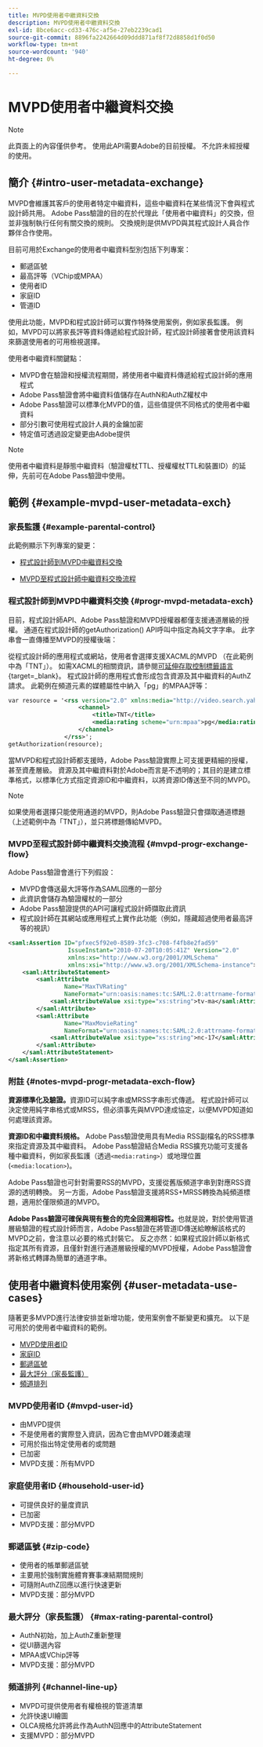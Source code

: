 ```yaml
---
title: MVPD使用者中繼資料交換
description: MVPD使用者中繼資料交換
exl-id: 8bce6acc-cd33-476c-af5e-27eb2239cad1
source-git-commit: 8896fa2242664d09ddd871af8f72d8858d1f0d50
workflow-type: tm+mt
source-wordcount: '940'
ht-degree: 0%

---
```


# MVPD使用者中繼資料交換

>[!NOTE]
>
>此頁面上的內容僅供參考。 使用此API需要Adobe的目前授權。 不允許未經授權的使用。

## 簡介 {#intro-user-metadata-exchange}

MVPD會維護其客戶的使用者特定中繼資料，這些中繼資料在某些情況下會與程式設計師共用。 Adobe Pass驗證的目的在於代理此「使用者中繼資料」的交換，但並非強制執行任何有關交換的規則。 交換規則是供MVPD與其程式設計人員合作夥伴合作使用。

目前可用於Exchange的使用者中繼資料型別包括下列專案：

* 郵遞區號
* 最高評等（VChip或MPAA）
* 使用者ID
* 家庭ID
* 管道ID

使用此功能，MVPD和程式設計師可以實作特殊使用案例，例如家長監護。 例如，MVPD可以將家長評等資料傳遞給程式設計師，程式設計師接著會使用該資料來篩選使用者的可用檢視選擇。

使用者中繼資料關鍵點：

* MVPD會在驗證和授權流程期間，將使用者中繼資料傳遞給程式設計師的應用程式
* Adobe Pass驗證會將中繼資料值儲存在AuthN和AuthZ權杖中
* Adobe Pass驗證可以標準化MVPD的值，這些值提供不同格式的使用者中繼資料
* 部分引數可使用程式設計人員的金鑰加密
* 特定值可透過設定變更由Adobe提供

>[!NOTE]
>
>使用者中繼資料是靜態中繼資料（驗證權杖TTL、授權權杖TTL和裝置ID）的延伸，先前可在Adobe Pass驗證中使用。

## 範例 {#example-mvpd-user-metadata-exch}

### 家長監護 {#example-parental-control}

此範例顯示下列專案的變更：

* [程式設計師到MVPD中繼資料交換](#progr-mvpd-metadata-exch)

* [MVPD至程式設計師中繼資料交換流程](#mvpd-progr-exchange-flow)

### 程式設計師到MVPD中繼資料交換 {#progr-mvpd-metadata-exch}

目前，程式設計師API、Adobe Pass驗證和MVPD授權器都僅支援通道層級的授權。 通道在程式設計師的getAuthorization() API呼叫中指定為純文字字串。 此字串會一直傳播至MVPD的授權後端：

從程式設計師的應用程式或網站，使用者會選擇支援XACML的MVPD （在此範例中為「TNT」）。 如需XACML的相關資訊，請參閱[可延伸存取控制標籤語言](https://en.wikipedia.org/wiki/XACML){target=_blank}。
程式設計師的應用程式會形成包含資源及其中繼資料的AuthZ請求。  此範例在頻道元素的媒體屬性中納入「pg」的MPAA評等：

```XML
var resource = '<rss version="2.0" xmlns:media="http://video.search.yahoo.com/mrss/">
                    <channel> 
                        <title>TNT</title> 
                        <media:rating scheme="urn:mpaa">pg</media:rating>
                    </channel>
                </rss>';
getAuthorization(resource);
```

當MVPD和程式設計師都支援時，Adobe Pass驗證實際上可支援更精細的授權，甚至資產層級。 資源及其中繼資料對於Adobe而言是不透明的；其目的是建立標準格式，以標準化方式指定資源ID和中繼資料，以將資源ID傳送至不同的MVPD。

>[!NOTE]
>
>如果使用者選擇只能使用通道的MVPD，則Adobe Pass驗證只會擷取通道標題（上述範例中為「TNT」），並只將標題傳給MVPD。

### MVPD至程式設計師中繼資料交換流程 {#mvpd-progr-exchange-flow}

Adobe Pass驗證會進行下列假設：

* MVPD會傳送最大評等作為SAML回應的一部分
* 此資訊會儲存為驗證權杖的一部分
* Adobe Pass驗證提供的API可讓程式設計師擷取此資訊
* 程式設計師在其網站或應用程式上實作此功能（例如，隱藏超過使用者最高評等的視訊）

```XML
<saml:Assertion ID="pfxec5f92e0-8589-3fc3-c708-f4fb8e2fad59"
                 IssueInstant="2010-07-20T10:05:41Z" Version="2.0"
                 xmlns:xs="http://www.w3.org/2001/XMLSchema"
                 xmlns:xsi="http://www.w3.org/2001/XMLSchema-instance">
    <saml:AttributeStatement>
        <saml:Attribute
                Name="MaxTVRating"
                NameFormat="urn:oasis:names:tc:SAML:2.0:attrname-format:basic">
            <saml:AttributeValue xsi:type="xs:string">tv-ma</saml:AttributeValue>
        </saml:Attribute>
        <saml:Attribute
                Name="MaxMovieRating"
                NameFormat="urn:oasis:names:tc:SAML:2.0:attrname-format:basic">
            <saml:AttributeValue xsi:type="xs:string">nc-17</saml:AttributeValue>
        </saml:Attribute>
    </saml:AttributeStatement>
</saml:Assertion>
```

### 附註 {#notes-mvpd-progr-metadata-exch-flow}

**資源標準化及驗證。**&#x200B;資源ID可以純字串或MRSS字串形式傳遞。 程式設計師可以決定使用純字串格式或MRSS，但必須事先與MVPD達成協定，以便MVPD知道如何處理該資源。

**資源ID和中繼資料規格。** Adobe Pass驗證使用具有Media RSS副檔名的RSS標準來指定資源及其中繼資料。 Adobe Pass驗證結合Media RSS擴充功能可支援各種中繼資料，例如家長監護（透過`<media:rating>`）或地理位置(`<media:location>`)。

Adobe Pass驗證也可針對需要RSS的MVPD，支援從舊版頻道字串到對應RSS資源的透明轉換。 另一方面，Adobe Pass驗證支援將RSS+MRSS轉換為純頻道標題，適用於僅限頻道的MVPD。

**Adobe Pass驗證可確保與現有整合的完全回溯相容性。**&#x200B;也就是說，對於使用管道層級驗證的程式設計師而言，Adobe Pass驗證在將管道ID傳送給瞭解該格式的MVPD之前，會注意以必要的格式封裝它。 反之亦然：如果程式設計師以新格式指定其所有資源，且僅針對進行通道層級授權的MVPD授權，Adobe Pass驗證會將新格式轉譯為簡單的通道字串。

## 使用者中繼資料使用案例 {#user-metadata-use-cases}

隨著更多MVPD進行法律安排並新增功能，使用案例會不斷變更和擴充。 以下是可用於的使用者中繼資料的範例。

* [MVPD使用者ID](#mvpd-user-id)
* [家庭ID](#household-user-id)
* [郵遞區號](#zip-code)
* [最大評分（家長監護）](#max-rating-parental-control)
* [頻道排列](#channel-line-up)

### MVPD使用者ID {#mvpd-user-id}

* 由MVPD提供
* 不是使用者的實際登入資訊，因為它會由MVPD雜湊處理
* 可用於指出特定使用者的或問題
* 已加密
* MVPD支援：所有MVPD

### 家庭使用者ID {#household-user-id}

* 可提供良好的量度資訊
* 已加密
* MVPD支援：部分MVPD

### 郵遞區號 {#zip-code}

* 使用者的帳單郵遞區號
* 主要用於強制實施體育賽事凍結期間規則
* 可隨附AuthZ回應以進行快速更新
* MVPD支援：部分MVPD

### 最大評分（家長監護） {#max-rating-parental-control}

* AuthN初始，加上AuthZ重新整理
* 從UI篩選內容
* MPAA或VChip評等
* MVPD支援：部分MVPD

### 頻道排列 {#channel-line-up}

* MVPD可提供使用者有權檢視的管道清單
* 允許快速UI繪圖
* OLCA規格允許將此作為AuthN回應中的AttributeStatement
* 支援MVPD：部分MVPD

<!--
>[!RELATEDINFORMATION]
>
>* [Proxy MVPD Web Service](/help/authentication/proxy-mvpd-webserv.md)
>* [Content Metadata Exhange](/help/authentication/mvpd-content-metadata-exchange.md)
>* [OLCA AuthN / AuthZ Specification](https://www.cablelabs.com/specifications/CL-SP-AUTH1.0-I04-120621.pdf){target=_blank}
>* [User Metadata (Programmer Integration Guide)](/help/authentication/user-metadata-feature.md)
-->
